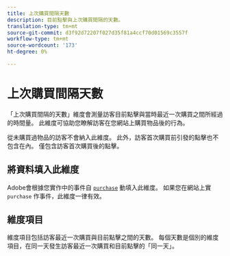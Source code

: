 ```yaml
---
title: 上次購買間隔天數
description: 目前點擊與上次購買間隔的天數。
translation-type: tm+mt
source-git-commit: d3f92d72207f027d35f81a4ccf70d01569c3557f
workflow-type: tm+mt
source-wordcount: '173'
ht-degree: 0%

---
```



# 上次購買間隔天數

「上次購買間隔的天數」維度會測量訪客目前點擊與當時最近一次購買之間所經過的時間量。 此維度可協助您瞭解訪客在您網站上購買物品後的行為。

從未購買過物品的訪客不會納入此維度。 此外，訪客首次購買前引發的點擊也不包含在內。 僅包含訪客首次購買後的點擊。

## 將資料填入此維度

Adobe會根據您實作中的事件自 [`purchase`](/help/implement/vars/page-vars/events/event-purchase.md) 動填入此維度。 如果您在網站上實 `purchase` 作事件，此維度一律有效。

## 維度項目

維度項目包括訪客最近一次購買與目前點擊之間的天數。 每個天數是個別的維度項目，在同一天發生訪客最近一次購買和目前點擊的「同一天」。
